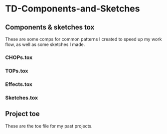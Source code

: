 # TD-Components-and-Sketches
## Components & sketches tox

These are some comps for common patterns I created to speed up my work flow, as well as some sketches I made.

### CHOPs.tox
### TOPs.tox
### Effects.tox
### Sketches.tox

## Project toe

These are the toe file for my past projects.
